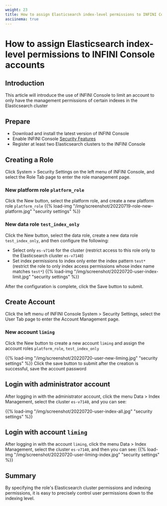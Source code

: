 ```yaml
---
weight: 23
title: How to assign Elasticsearch index-level permissions to INFINI Console accounts
asciinema: true
---
```


# How to assign Elasticsearch index-level permissions to INFINI Console accounts

## Introduction

This article will introduce the use of INFINI Console to limit an account to only have the management permissions of certain indexes in the Elasticsearch cluster

## Prepare

- Download and install the latest version of INFINI Console
- Enable INFINI Console [Security Features](../reference/system/security/)
- Register at least two Elasticsearch clusters to the INFINI Console

## Creating a Role

Click System > Security Settings on the left menu of INFINI Console, and select the Role Tab page to enter the role management page.

### New platform role `platform_role`

Click the New button, select the platform role, and create a new platform role `platform_role`
{{% load-img "/img/screenshot/20220719-role-new-platform.jpg" "security settings" %}}

### New data role `test_index_only`

Click the New button, select the data role, create a new data role `test_index_only`, and then configure the following:

- Select only `es-v7140` for the cluster (restrict access to this role only to the Elasticsearch cluster `es-v7140`)
- Set index permissions to index only enter the index pattern `test*` (restrict the role to only index access permissions whose index name matches `test*`)
  {{% load-img "/img/screenshot/20220720-user-index-limit.jpg" "security settings" %}}

After the configuration is complete, click the Save button to submit.

## Create Account

Click the left menu of INFINI Console System > Security Settings, select the User Tab page to enter the Account Management page.

### New account `liming`

Click the New button to create a new account `liming` and assign the account roles `platform_role`, `test_index_only`

{{% load-img "/img/screenshot/20220720-user-new-liming.jpg" "security settings" %}}
Click the save button to submit after the creation is successful, save the account password

## Login with administrator account

After logging in with the administrator account, click the menu Data > Index Management, select the cluster `es-v7140`, and you can see:

{{% load-img "/img/screenshot/20220720-user-index-all.jpg" "security settings" %}}

## Login with account `liming`

After logging in with the account `liming`, click the menu Data > Index Management, select the cluster `es-v7140`, and then you can see:
{{% load-img "/img/screenshot/20220720-user-liming-index.jpg" "security settings" %}}

## Summary

By specifying the role's Elasticsearch cluster permissions and indexing permissions, it is easy to precisely control user permissions down to the indexing level.
